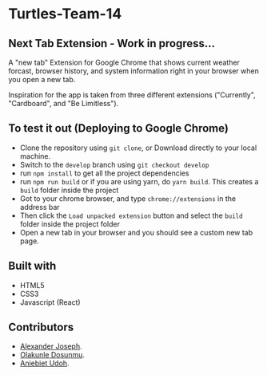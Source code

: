# Turtles-Team-14

## Next Tab Extension - Work in progress...

A "new tab" Extension for Google Chrome that shows current weather forcast, browser history, and system information right in your browser when you open a new tab.

Inspiration for the app is taken from three different extensions ("Currently", "Cardboard", and "Be Limitless").

## To test it out (Deploying to Google Chrome)

- Clone  the repository  using `git clone`, or Download directly to your local machine.
- Switch to the `develop` branch using `git checkout develop`
- run `npm install` to get all the project dependencies
- run `npm run build` or if you are using yarn, do `yarn build`. This creates a `build` folder inside the project
- Got to your chrome browser, and type `chrome://extensions` in the address bar
- Then click the `Load unpacked extension` button and select the `build` folder inside the project folder
- Open a new tab in your browser and you should see a custom new tab page.


## Built with
 - HTML5
 - CSS3
 - Javascript (React)

## Contributors

- [Alexander Joseph](https://github.com/lexcorp16/).
- [Olakunle Dosunmu](https://github.com/LakunleD/).
- [Aniebiet Udoh](https://github.com/devx001/).
